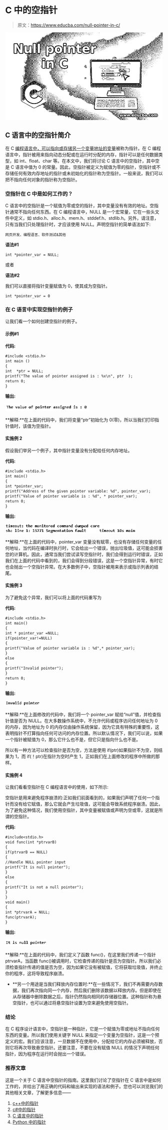 # C 中的空指针

> 原文：<https://www.educba.com/null-pointer-in-c/>

![Null pointer in C](img/ef0327949eb9fbe1525842788d54100d.png)



## C 语言中的空指针简介

在 C [编程语言中，可以指向或存储另一个变量地址的变量](https://www.educba.com/what-is-a-programming-language/)被称为指针。在 C 编程语言中，指针被用来指向动态分配或在运行时分配的内存，指针可以是任何数据类型，如 int、float、char 等。在本文中，我们将讨论 C 语言中的空指针，其中空是 C 语言中值为 0 的常量。因此，空指针被定义为赋值为零的指针，空指针或不存储任何有效内存地址的指针或未初始化的指针称为空指针。一般来说，我们可以把不指向任何对象的指针称为空指针。

### 空指针在 C 中是如何工作的？

C 语言中的空指针是一个赋值为零或空的指针，其中变量没有有效的地址。空指针通常不指向任何东西。在 C 编程语言中，NULL 是一个宏常量，它在一些头文件中定义，如 stdio.h、alloc.h、mem.h、stddef.h、stdlib.h。另外，请注意，只有当我们只处理指针时，才应该使用 NULL。声明空指针的简单语法如下:

<small>网页开发、编程语言、软件测试&其他</small>

**语法#1**

```
int *pointer_var = NULL;
```

或者

**语法#2**

我们可以直接将指针变量赋值为 0，使其成为空指针。

```
int *pointer_var = 0
```

### 在 C 语言中实现空指针的例子

让我们看一个如何创建空指针的例子。

#### 示例#1

**代码:**

```
#include <stdio.h>
int main ()
{
int  *ptr = NULL;
printf("The value of pointer assigned is : %x\n", ptr  );
return 0;
}
```

**输出:**

![0 (zero)](img/1331690b0d17856db8ea4b0e781d0dae.png)



**解释:**在上面的代码中，我们将变量“ptr”初始化为 0(零)，所以当我们打印指针值时，该值为空指针。

#### 实施例 2

假设我们举另一个例子，其中指针变量没有分配给任何内存地址。

**代码:**

```
#include <stdio.h>
int main()
{
int *pointer_var;
printf("Address of the given pointer variable: %d", pointer_var);
printf("Value of pointer variable is : %d", * pointer_var);
return 0;
}
```

**输出:**

![timeout](img/2925b55b245444f5c8bc0751df71aa94.png)



**解释:**在上面的代码中，pointer_var 变量没有赋零，也没有存储任何变量的任何地址，当代码在编译时执行时，它会给出一个错误，抛出垃圾值，这可能会损害您的计算机。因此，通常当我们尝试读写空指针时，我们会得到运行时错误，正如我们在上面的代码中看到的，我们会得到分段错误，这是一个空指针异常，有时它也会抛出一个空指针异常。在大多数例子中，空指针被用来表示或指示列表的结尾。

#### 实施例 3

为了避免这个异常，我们可以将上面的代码重写为

**代码:**

```
#include <stdio.h>
int main()
{
int * pointer_var =NULL;
if(pointer_var!=NULL)
{
printf("Value of pointer variable is : %d",* pointer_var);
}
else
{
printf("Invalid pointer");
}
return 0;
}
```

**输出:**

![Null pointer in C - 3](img/a54dea09e7cdf6c9915453311c4505f2.png)



**解释:**在上面修改的代码中，我们将一个 pointer_var 赋给“null”值，并检查指针值是否为 NULL。在大多数操作系统中，不允许代码或程序访问任何地址为 0 的内存，因为地址为 0 的内存仅由操作系统保留，因为它具有特殊的重要性，这表明指针不打算指向任何可访问的内存位置。所以默认情况下，我们可以说，如果一个指针被赋值为 0，那么它什么也不是，但它只是指向什么也不是。

所以有一种方法可以检查指针是否为空，方法是使用 if(ptr)如果指针不为空，则结果为 1，而 if(！ptr)在指针为空时产生 1，正如我们在上面修改的程序中所做的那样。

#### 实施例 4

让我们看看空指针在 C 编程语言中的使用，如下所示:

空指针是用来避免程序崩溃的:正如我们前面看到的，如果我们声明了任何一个指针而没有给它赋值，那么它就会产生垃圾值，这可能会导致系统程序崩溃。因此，为了避免这种情况，我们使用空指针，其中变量被赋值或声明为空或零，这就是所谓的空指针。

**代码:**

```
#include<stdio.h>
void func(int *ptrvarB)
{
if(ptrvarB == NULL)
{
//Handle NULL pointer input
printf("It is null pointer");
}
else
{
printf("It is not a null pointer");
}
}
void main()
{
int *ptrvarA = NULL;
func(ptrvarA);
}
```

**输出:**

![Null pointer in C - 4](img/eff2a46f24244189cd9dffb05b02de49.png)



**解释:**在上面的代码中，我们定义了函数 func()，在这里我们传递一个指针 ptrvarA，当函数 func()被调用时，它检查传递的指针是否为空指针。所以我们必须检查指针传递的值是否为空，因为如果它没有被赋值，它将获取垃圾值，并终止你的程序，这将导致程序崩溃。

*   **另一个用途是当我们释放内存位置时:**在一些情况下，我们不再需要内存数据，我们再次指向同一个内存，然后我们删除该数据以释放内存。但是即使在从存储器中删除数据之后，指针仍然指向相同的存储器位置。这种指针称为悬空指针，也可以通过将悬空指针设置为空来避免使用空指针。

### 结论

在 C 程序设计语言中，空指针是一种指针，它是一个赋值为零或地址不指向任何东西的变量。所以我们使用关键字 NULL 来指定一个变量为空指针，这是一个预定义的宏。我们应该注意，一旦数据不在使用中，分配给它的内存必须被释放，否则它将再次导致悬空指针。还要注意，不要在没有赋值 NULL 的情况下声明任何指针，因为程序在运行时会抛出一个错误。

### 推荐文章

这是一个关于 C 语言中空指针的指南。这里我们讨论了空指针在 C 语言中是如何工作的，并给出了用正确的代码和输出来实现的语法和例子。您也可以浏览我们的其他相关文章，了解更多信息——

1.  [c++中的指针](https://www.educba.com/pointers-in-c-plus-plus/)
2.  [c#中的指针](https://www.educba.com/pointers-in-c-sharp/)
3.  [C 语言中的指针](https://www.educba.com/pointers-in-c/)
4.  [Python 中的指针](https://www.educba.com/pointers-in-python/)






